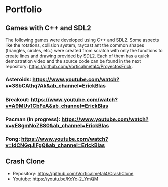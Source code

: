 # Portfolio

## Games with C++ and SDL2
The following games were developed using C++ and SDL2. Some aspects like the rotations, collision system, raycast ant the common shapes (triangles, circles, etc.) were created from scratch with only the functions to create lines and drawing provided by SDL2. Each of them has a quick demostration video and the source code can be found in the next repository: https://github.com/Vorticalmetal4/ProyectosErick.

### Asteroids: https://www.youtube.com/watch?v=3SbCAthq7Ak&ab_channel=ErickBlas
### Breakout: https://www.youtube.com/watch?v=A9MUv1CbFeA&ab_channel=ErickBlas
### Pacman (In progress): https://www.youtube.com/watch?v=yESgmNoZBS0&ab_channel=ErickBlas
### Pong: https://www.youtube.com/watch?v=ldCNGgJlFgQ&ab_channel=ErickBlas

## Crash Clone
- Repository: https://github.com/Vorticalmetal4/CrashClone
- Youtube: https://youtu.be/KoYc-2_YmQM
